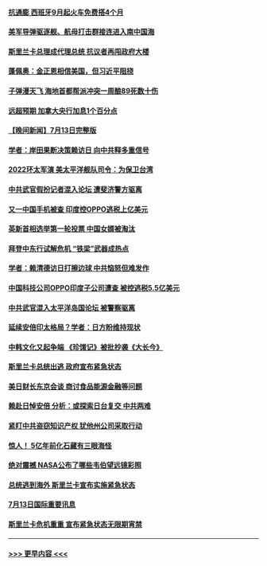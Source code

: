 #### [抗通膨 西班牙9月起火车免费搭4个月](../pages/prog202/a103479007.md?t=07141801) 
#### [美军导弹驱逐舰、航母打击群接连进入南中国海](../pages/prog202/a103478992.md?t=07141801) 
#### [斯里兰卡总理成代理总统 抗议者再闯政府大楼](../pages/prog202/a103478940.md?t=07141801) 
#### [蓬佩奥：金正恩相信美国，但习近平阻挠](../pages/prog202/a103478928.md?t=07141801) 
#### [子弹漫天飞 海地首都帮派冲突一周酿89死数十伤](../pages/prog202/a103478901.md?t=07141801) 
#### [远超预期 加拿大央行加息1个百分点](../pages/prog202/a103478855.md?t=07141801) 
#### [【晚间新闻】7月13日完整版](../pages/prog202/a103478796.md?t=07141801) 
#### [学者：岸田果断决策赖访日 向中共释多重信号](../pages/prog202/a103478860.md?t=07141801) 
#### [2022环太军演 美太平洋舰队司令：为保卫台湾](../pages/prog202/a103478842.md?t=07141801) 
#### [中共武官假扮记者混入论坛 遭斐济警方驱离](../pages/prog202/a103478844.md?t=07141801) 
#### [又一中国手机被查 印度控OPPO逃税上亿美元](../pages/prog202/a103478735.md?t=07141801) 
#### [英新首相选举第一轮投票 中国女婿被淘汰](../pages/prog202/a103478737.md?t=07141801) 
#### [拜登中东行试解危机 “铁梁”武器成热点](../pages/prog202/a103478743.md?t=07141801) 
#### [学者：赖清德访日打擦边球 中共恼怒但难发作](../pages/prog202/a103478665.md?t=07141801) 
#### [中国科技公司OPPO印度子公司遭查 被控逃税5.5亿美元](../pages/prog202/a103478641.md?t=07141801) 
#### [中共武官混入太平洋岛国论坛 被警察驱离](../pages/prog202/a103478612.md?t=07141801) 
#### [延续安倍印太格局？学者：日方盼维持现状](../pages/prog202/a103478525.md?t=07141801) 
#### [中韩文化又起争端 《珍馐记》被批抄袭《大长今》](../pages/prog202/a103478539.md?t=07141801) 
#### [斯里兰卡总统出逃 政府宣布紧急状态](../pages/prog202/a103478523.md?t=07141801) 
#### [美日财长东京会谈 商讨食品能源金融等问题](../pages/prog202/a103477680.md?t=07141801) 
#### [赖赴日悼安倍 分析：或探索日台复交 中共两难](../pages/prog202/a103478227.md?t=07141801) 
#### [紧盯中共盗窃知识产权 犹他州公司采取行动](../pages/prog202/a103478246.md?t=07141801) 
#### [惊人！ 5亿年前化石藏有三眼海怪](../pages/prog202/a103478260.md?t=07141801) 
#### [绝对震撼 NASA公布了哪些韦伯望远镜彩照](../pages/prog202/a103478268.md?t=07141801) 
#### [总统逃到海外 斯里兰卡宣布实施紧急状态](../pages/prog202/a103478217.md?t=07141801) 
#### [7月13日国际重要讯息](../pages/prog202/a103478215.md?t=07141801) 
#### [斯里兰卡危机重重 宣布紧急状态无限期宵禁](../pages/prog202/a103478170.md?t=07141801) 

----
#### [ >>> 更早内容 <<< ](../indexes/prog202-earlier.md)
